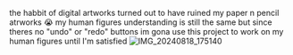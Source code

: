 the habbit of digital artworks turned out to have ruined my 
paper n pencil atrworks 😭
my human figures understanding is still the same 
but since theres no "undo" or "redo" buttons 
im gona use this project to work on my human figures
until I'm satisfied 
![IMG_20240818_175140](https://github.com/user-attachments/assets/20ac4d87-70ca-4396-b0f6-e8fd174aeb1b)
